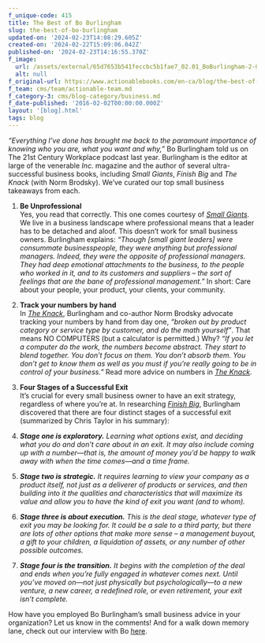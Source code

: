 ```yaml
---
f_unique-code: 415
title: The Best of Bo Burlingham
slug: the-best-of-bo-burlingham
updated-on: '2024-02-23T14:08:29.605Z'
created-on: '2024-02-22T15:09:06.042Z'
published-on: '2024-02-23T14:16:55.370Z'
f_image:
  url: /assets/external/65d7653b541feccbc5b1fae7_02.01_BoBurlingham-2-01-2.jpeg
  alt: null
f_original-url: https://www.actionablebooks.com/en-ca/blog/the-best-of-bo-burlingham/
f_team: cms/team/actionable-team.md
f_category-3: cms/blog-category/business.md
f_date-published: '2016-02-02T00:00:00.000Z'
layout: '[blog].html'
tags: blog
---
```


_“Everything I’ve done has brought me back to the paramount importance of knowing who you are, what you want and why,”_ Bo Burlingham told us on The 21st Century Workplace podcast last year. Burlingham is the editor at large of the venerable _Inc._ magazine and the author of several ultra-successful business books, including _Small Giants_, _Finish Big_ and _The Knack_ (with Norm Brodsky). We’ve curated our top small business takeaways from each.

1.  **Be Unprofessional**  
    Yes, you read that correctly. This one comes courtesy of [_Small Giants_](https://www.actionablebooks.com/en-ca/summaries/small-giants/). We live in a business landscape where professional means that a leader has to be detached and aloof. This doesn’t work for small business owners. Burlingham explains: _“Though \[small giant leaders\] were consummate businesspeople, they were anything but professional managers. Indeed, they were the opposite of professional managers. They had deep emotional attachments to the business, to the people who worked in it, and to its customers and suppliers – the sort of feelings that are the bane of professional management.”_ In short: Care about your people, your product, your clients, your community.
2.  **Track your numbers by hand**  
    In [_The Knack_](https://www.actionablebooks.com/en-ca/summaries/the-knack/), Burlingham and co-author Norm Brodsky advocate tracking your numbers by hand from day one, _“broken out by product category or service type by customer, and do the math yourself”_. That means NO COMPUTERS (but a calculator is permitted.) Why? _“If you let a computer do the work, the numbers become abstract. They start to blend together. You don’t focus on them. You don’t absorb them. You don’t get to know them as well as you must if you’re really going to be in control of your business.”_ Read more advice on numbers in [_The Knack_](https://www.actionablebooks.com/en-ca/summaries/the-knack/).
3.  **Four Stages of a Successful Exit**  
    It’s crucial for every small business owner to have an exit strategy, regardless of where you’re at. In researching [_Finish Big_](https://www.actionablebooks.com/en-ca/summaries/finish-big/), Burlingham discovered that there are four distinct stages of a successful exit (summarized by Chris Taylor in his summary):
4.  **_Stage one is exploratory._** _Learning what options exist, and deciding what you do and don’t care about in an exit. It may also include coming up with a number—that is, the amount of money you’d be happy to walk away with when the time comes—and a time frame._
5.  **_Stage two is strategic._** _It requires learning to view your company as a product itself, not just as a deliverer of products or services, and then building into it the qualities and characteristics that will maximize its value and allow you to have the kind of exit you want (and to whom)._

7.  **_Stage three is about execution._** _This is the deal stage, whatever type of exit you may be looking for. It could be a sale to a third party, but there are lots of other options that make more sense – a management buyout, a gift to your children, a liquidation of assets, or any number of other possible outcomes._

9.  **_Stage four is the transition._** _It begins with the completion of the deal and ends when you’re fully engaged in whatever comes next. Until you’ve moved on—not just physically but psychologically—to a new venture, a new career, a redefined role, or even retirement, your exit isn’t complete._

How have you employed Bo Burlingham’s small business advice in your organization? Let us know in the comments! And for a walk down memory lane, check out our interview with Bo [here](https://www.actionablebooks.com/en-ca/podcast/031-seeking-an-engaged-life/).
